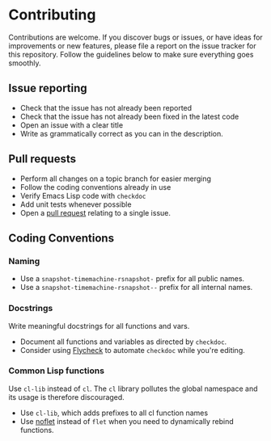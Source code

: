 # Contributing

Contributions are welcome. If you discover bugs or issues, or have ideas for
improvements or new features, please file a report on the issue tracker for this
repository. Follow the guidelines below to make sure everything goes smoothly.

## Issue reporting

- Check that the issue has not already been reported
- Check that the issue has not already been fixed in the latest code
- Open an issue with a clear title
- Write as grammatically correct as you can in the description.

## Pull requests

- Perform all changes on a topic branch for easier merging
- Follow the coding conventions already in use
- Verify Emacs Lisp code with `checkdoc`
- Add unit tests whenever possible
- Open a [pull request](https://help.github.com/articles/using-pull-requests)
  relating to a single issue.

## Coding Conventions

### Naming

- Use a `snapshot-timemachine-rsnapshot-` prefix for all public names.
- Use a `snapshot-timemachine-rsnapshot--` prefix for all internal names.

### Docstrings

Write meaningful docstrings for all functions and vars.

- Document all functions and variables as directed by `checkdoc`.
- Consider using [Flycheck](https://github.com/flycheck/flycheck) to automate
  `checkdoc` while you're editing.

### Common Lisp functions

Use `cl-lib` instead of `cl`. The `cl` library pollutes the global namespace and
its usage is therefore discouraged.

- Use `cl-lib`, which adds prefixes to all cl function names
- Use [noflet](https://github.com/nicferrier/emacs-noflet) instead of `flet`
  when you need to dynamically rebind functions.
